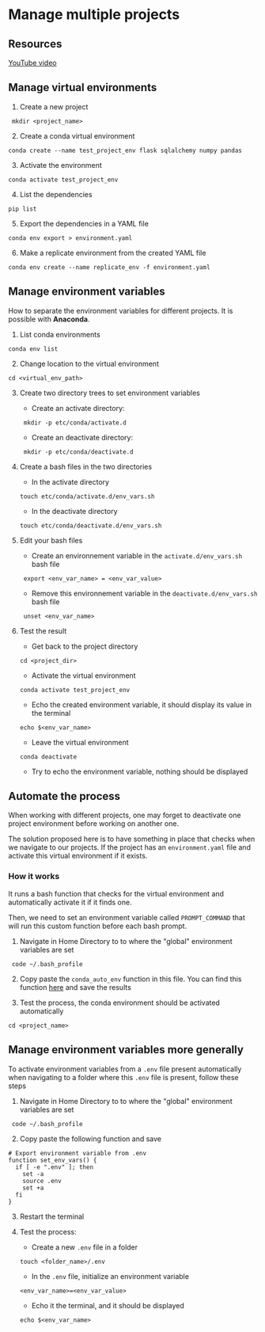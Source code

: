 # Manage multiple projects

## Resources

[YouTube video](https://www.youtube.com/watch?v=cY2NXB_Tqq0&t=10s)


## Manage virtual environments 


1. Create a new project

``` mkdir <project_name>```


2. Create a conda virtual environment

```conda create --name test_project_env flask sqlalchemy numpy pandas```

3. Activate the environment

```conda activate test_project_env```

4. List the dependencies

```pip list```

5. Export the dependencies in a YAML file

```conda env export > environment.yaml```

6. Make a replicate environment from the created YAML file

```conda env create --name replicate_env -f environment.yaml```

## Manage environment variables

How to separate the environment variables for different projects. It is possible with **Anaconda**.

1. List conda environments

```conda env list```

2. Change location to the virtual environment

```cd <virtual_env_path>```

3. Create two directory trees to set environment variables

    - Create an activate directory:

    ``` mkdir -p etc/conda/activate.d```

    - Create an deactivate directory:

    ``` mkdir -p etc/conda/deactivate.d```

4. Create a bash files in the two directories

    - In the activate directory

    ``` touch etc/conda/activate.d/env_vars.sh ```

    - In the deactivate directory

    ``` touch etc/conda/deactivate.d/env_vars.sh ```

5. Edit your bash files

    - Create an environnement variable in the `activate.d/env_vars.sh` bash file

    ``` export <env_var_name> = <env_var_value>```

    - Remove this environnement variable in the `deactivate.d/env_vars.sh` bash file

    ``` unset <env_var_name>```

6. Test the result

    - Get back to the project directory

    ```cd <project_dir>```

    - Activate the virtual environment

    ```conda activate test_project_env```

    - Echo the created environment variable, it should display its value in the terminal

    ```echo $<env_var_name>```

    - Leave the virtual environment

    ```conda deactivate```

    - Try to echo the environment variable, nothing should be displayed


## Automate the process

When working with different projects, one may forget to deactivate one project environment before working on another one.

The solution proposed here is to have something in place that checks when we navigate to our projects. If the project has an `environment.yaml` file and activate this virtual environment if it exists.

### How it works

It runs a bash function that checks for the virtual environment and automatically activate it if it finds one.

Then, we need to set an environment variable called `PROMPT_COMMAND` that will run this custom function before each bash prompt.

1. Navigate in Home Directory to to where the "global" environment variables are set

``` code ~/.bash_profile```

2. Copy paste the `conda_auto_env` function in this file. You can find this function [here](https://github.com/CoreyMSchafer/code_snippets/blob/master/conda_auto_env.sh)  and save the results

3. Test the process, the conda environment should be activated automatically

```cd <project_name>```


## Manage environment variables more generally

To activate environment variables from a `.env` file present automatically when navigating to a folder where this `.env` file is present, follow these steps

1. Navigate in Home Directory to to where the "global" environment variables are set

``` code ~/.bash_profile```

2. Copy paste the following function and save

```
# Export environment variable from .env
function set_env_vars() {
  if [ -e ".env" ]; then
    set -a
    source .env
    set +a
  fi
}

```

3. Restart the terminal

4. Test the process:
    - Create a new `.env` file in a folder

    ```touch <folder_name>/.env```
    - In the ```.env``` file, initialize an environment variable

    ```<env_var_name>=<env_var_value>```
    - Echo it the terminal, and it should be displayed
    
    ```echo $<env_var_name>```







    



